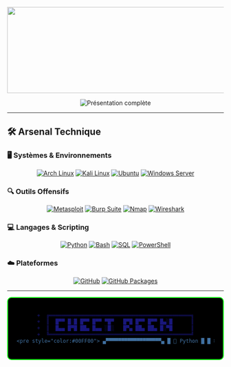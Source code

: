 <p align="center">
  <img src="Vidéo sans titre ‐ Réalisée avec Clipchamp.gif" width="800" height="200" />
</p>



<p align="center">
  <img src="https://readme-typing-svg.herokuapp.com/?font=Consolas&size=30&duration=2500&pause=1500&color=FF0000&background=000000&center=true&vCenter=true&width=1050&height=150&lines=Salut+👋,+je+suis+Ilyass+Moussa;🎓+CYBERSÉCURITÉ+%7C+ÉTUDIANT+ORIENTÉ+OFFENSIF+%26+RED+TEAM" alt="Présentation complète" />
</p>


---


## 🛠️ Arsenal Technique

### 🖥️ Systèmes & Environnements
<div align="center">
  <a href="https://archlinux.org/" target="_blank"><img src="https://img.shields.io/badge/Arch_Linux-1793D1?style=for-the-badge&logo=arch-linux&logoColor=white" alt="Arch Linux"/></a>
  <a href="https://www.kali.org/" target="_blank"><img src="https://img.shields.io/badge/Kali_Linux-557C94?style=for-the-badge&logo=kali-linux&logoColor=white" alt="Kali Linux"/></a>
  <a href="https://ubuntu.com/" target="_blank"><img src="https://img.shields.io/badge/Ubuntu-E95420?style=for-the-badge&logo=ubuntu&logoColor=white" alt="Ubuntu"/></a>
  <a href="https://www.microsoft.com/windows/server" target="_blank"><img src="https://img.shields.io/badge/Windows_Server-0078D6?style=for-the-badge&logo=windows&logoColor=white" alt="Windows Server"/></a>
</div>

### 🔍 Outils Offensifs
<div align="center">
  <a href="https://www.metasploit.com/" target="_blank"><img src="https://img.shields.io/badge/Metasploit-FF0000?style=for-the-badge&logo=metasploit&logoColor=white" alt="Metasploit"/></a>
  <a href="https://portswigger.net/burp" target="_blank"><img src="https://img.shields.io/badge/Burp_Suite-F47C20?style=for-the-badge&logo=burp-suite&logoColor=white" alt="Burp Suite"/></a>
  <a href="https://nmap.org/" target="_blank"><img src="https://img.shields.io/badge/Nmap-4F5D95?style=for-the-badge&logo=nmap&logoColor=white" alt="Nmap"/></a>
  <a href="https://www.wireshark.org/" target="_blank"><img src="https://img.shields.io/badge/Wireshark-1679A7?style=for-the-badge&logo=wireshark&logoColor=white" alt="Wireshark"/></a>
</div>

### 💻 Langages & Scripting
<div align="center">
  <a href="https://www.python.org/" target="_blank"><img src="https://img.shields.io/badge/Python-3776AB?style=for-the-badge&logo=python&logoColor=white" alt="Python"/></a>
  <a href="https://www.gnu.org/software/bash/" target="_blank"><img src="https://img.shields.io/badge/Bash-4EAA25?style=for-the-badge&logo=gnu-bash&logoColor=white" alt="Bash"/></a>
  <a href="https://www.mysql.com/" target="_blank"><img src="https://img.shields.io/badge/SQL-4479A1?style=for-the-badge&logo=mysql&logoColor=white" alt="SQL"/></a>
  <a href="https://docs.microsoft.com/powershell/" target="_blank"><img src="https://img.shields.io/badge/PowerShell-5391FE?style=for-the-badge&logo=powershell&logoColor=white" alt="PowerShell"/></a>
</div>

### ☁️ Plateformes
<div align="center">
  <a href="https://github.com/" target="_blank"><img src="https://img.shields.io/badge/GitHub-181717?style=for-the-badge&logo=github&logoColor=white&labelColor=000000&color=00FF00" alt="GitHub"/></a>
  <a href="https://github.com/features/packages" target="_blank"><img src="https://img.shields.io/badge/GitHub_Packages-181717?style=for-the-badge&logo=github&logoColor=white&labelColor=000000&color=FFD700" alt="GitHub Packages"/></a>
</div>

---


<div align="center" style="background:#000;border:2px solid #00FF00;border-radius:10px;padding:20px;font-family:'Courier New',monospace">

```diff
+  ╔══════════════════════════════════════════════╗
+  ║  █▀▀ █░█ █▀▀ █▀▀ ▀█▀   █▀█ █▀▀ █▀▀ █▄░█      ║
+  ║  █▄▄ █▀█ ██▄ █▄▄ ░█░   █▀▄ ██▄ ██▄ █░▀█      ║
+  ╚══════════════════════════════════════════════╝
<pre style="color:#00FF00"> ▄▀▀▀▀▀▀▀▀▀▀▀▀▀▀▀▀▀▀▄ █ 🐍 Python █ █ 🕸️ Web █ █ 🔍 Networking █ ▀▄▄▄▄▄▄▄▄▄▄▄▄▄▄▄▄▄▄▀ </pre><table style="width:100%;color:#00FF00;border:1px dashed #00FF00"> <tr> <th>Projet</th> <th>Description</th> <th>Badges</th> </tr> <tr> <td><code>PortScanner</code></td> <td>Premier pas en réseau</td> <td><img src="https://img.shields.io/badge/Level-Beginner-green"></td> </tr> <tr> <td><code>PacketSniffer</code></td> <td>Découverte de Scapy</td> <td><img src="https://img.shields.io/badge/Status-Learning-yellow"></td> </tr> <tr> <td><code>AutoNmap</code></td> <td>Scripts bash automatisés</td> <td><img src="https://img.shields.io/badge/Shell-Fun-orange"></td> </tr> </table><pre style="color:#00FF00"> +-+-+-+-+-+-+-+-+ |H|a|c|k|T|h|e| | +-+-+-+-+-+-+-+-+ | +-+-+-+-+ |B|o|x|!| +-+-+-+-+ </pre><blockquote style="color:#00FF00;border-left:3px solid #00FF00;padding-left:10px"> "Je ne crains pas les erreurs, je crains de ne rien apprendre.<br> Chaque <code>segfault</code> est une leçon, chaque <code>bug</code> une opportunité." </blockquote><img src="https://readme-typing-svg.herokuapp.com?font=Fira+Code&size=14&duration=4000&pause=1000&color=00FF00&background=00000000&width=600&lines=🚀+Prochain+objectif:+OSCP;🔓+En+apprentissage:+Pentest+Web+|+Réseaux+|+Systèmes"></div> ```
